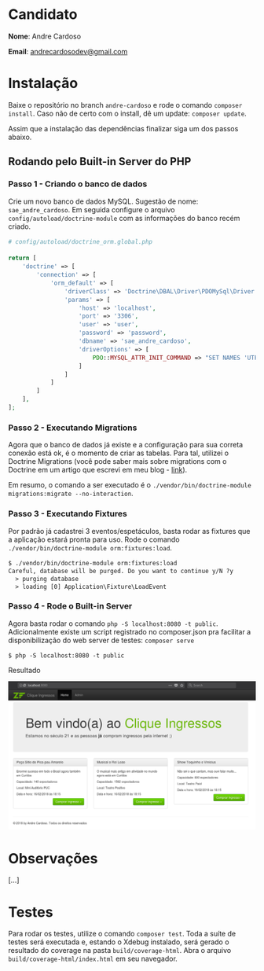 # Candidato

**Nome**: Andre Cardoso

**Email**: andrecardosodev@gmail.com

# Instalação

Baixe o repositório no branch `andre-cardoso` e rode o comando `composer install`. Caso 
não de certo com o install, dê um update: `composer update`.

Assim que a instalação das dependências finalizar siga um dos passos abaixo.

## Rodando pelo Built-in Server do PHP

### Passo 1 - Criando o banco de dados

Crie um novo banco de dados MySQL. Sugestão de nome: `sae_andre_cardoso`. Em seguida configure o 
arquivo `config/autoload/doctrine-module` com as informações do banco recém criado.

```php
# config/autoload/doctrine_orm.global.php

return [
    'doctrine' => [
        'connection' => [
            'orm_default' => [
                'driverClass' => 'Doctrine\DBAL\Driver\PDOMySql\Driver',
                'params' => [
                    'host' => 'localhost',
                    'port' => '3306',
                    'user' => 'user',
                    'password' => 'password',
                    'dbname' => 'sae_andre_cardoso',
                    'driverOptions' => [
                        PDO::MYSQL_ATTR_INIT_COMMAND => "SET NAMES 'UTF8'"
                    ]
                ]
            ]
        ]
    ],
];

```

### Passo 2 - Executando Migrations

Agora que o banco de dados já existe e a configuração para sua correta conexão está ok, 
é o momento de criar as tabelas. Para tal, utilizei o Doctrine Migrations (você pode saber mais sobre 
migrations com o Doctrine em um artigo que escrevi em meu blog - [link](https://andrebian.com/doctrine-migrations-com-zend-framework)).

Em resumo, o comando a ser executado é o `./vendor/bin/doctrine-module migrations:migrate --no-interaction`.


### Passo 3 - Executando Fixtures

Por padrão já cadastrei 3 eventos/espetáculos, basta rodar as fixtures que a aplicação estará pronta para uso. 
Rode o comando `./vendor/bin/doctrine-module orm:fixtures:load`.


```shell
$ ./vendor/bin/doctrine-module orm:fixtures:load
Careful, database will be purged. Do you want to continue y/N ?y
  > purging database
  > loading [0] Application\Fixture\LoadEvent
```

### Passo 4 - Rode o Built-in Server

Agora basta rodar o comando `php -S localhost:8080 -t public`. Adicionalmente existe um script registrado no composer.json 
pra facilitar a disponibilização do web server de testes: `composer serve`

```shell
$ php -S localhost:8080 -t public
```

Resultado

![Image 1](doc/images/img-1.png)


# Observações
[...]

# Testes

Para rodar os testes, utilize o comando `composer test`. Toda a suíte de 
testes será executada e, estando o Xdebug instalado, será gerado o 
resultado do coverage na pasta `build/coverage-html`. Abra o arquivo 
`build/coverage-html/index.html` em seu navegador.